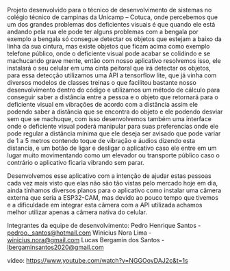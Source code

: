 Projeto desenvolvido para o técnico de desenvolvimento de sistemas no colégio técnico de campinas da Unicamp – Cotuca, onde percebemos que um dos grandes problemas dos deficientes visuais é que quando ele está andando pela rua ele pode ter alguns problemas com a bengala por exemplo a bengala só consegue detectar os objetos que estejam a baixo da linha da sua cintura, mas existe objetos que ficam acima como exemplo telefone público, onde o deficiente visual pode acabar se colidindo e se machucando grave mente, então com nosso aplicativo resolvemos isso, ele instalará o seu celular em uma cinta peitoral que irá detectar os objetos, para essa detecção utilizamos uma API a tensorflow lite, que já vinha com diversos modelos de classes treinas o que facilitou bastante nosso desenvolvimento dentro do código e utilizamos um método de cálculo para conseguir saber a distância entre a pessoa e o objeto que retornará para o deficiente visual em vibrações de acordo com a distância assim ele podendo saber a distância que se encontra do objeto e ele podendo desviar sem que se machuque, com isso desenvolvemos também uma interface onde o deficiente visual poderá manipular para suas preferencias onde ele pode regular a distância mínima que ele deseja ser avisado que pode variar de 1 a 5 metros contendo toque de vibração e áudios dizendo esta distancia, e um botão de ligar e desligar o aplicativo caso ele entre em um lugar muito movimentando como um elevador ou transporte público caso o contrário o aplicativo ficaria vibrando sem parar. 

Desenvolvemos esse aplicativo com a intenção de ajudar estas pessoas cada vez mais visto que elas não são tão vistas pelo mercado hoje em dia, ainda tínhamos diversos planos para o aplicativo como instalar uma câmera externa que seria a ESP32-CAM, mas devido ao pouco tempo que tivemos e a dificuldade em integrar esta câmera com a API utilizada achamos melhor utilizar apenas a câmera nativa do celular. 

Integrantes da equipe de desenvolvimento: Pedro Henrique Santos - pedroo._santos@hotmail.com Winicius Nora Lima - winicius.nora@gmail.com Lucas Bergamin dos Santos - lbergaminsantos2020@gmail.com

vídeo: https://www.youtube.com/watch?v=NGGOovDAJ2c&t=1s
